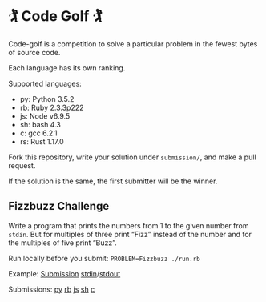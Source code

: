 # 🏌 Code Golf 🏌

Code-golf is a competition to solve a particular problem in the fewest bytes of source code.

Each language has its own ranking.

Supported languages:
 - py: Python 3.5.2
 - rb: Ruby 2.3.3p222
 - js: Node v6.9.5
 - sh: bash 4.3
 - c: gcc 6.2.1
 - rs: Rust 1.17.0

Fork this repository, write your solution under `submission/`, and make a pull request.

If the solution is the same, the first submitter will be the winner.

## Fizzbuzz Challenge

Write a program that prints the numbers from 1 to the given number from `stdin`. But for multiples of three print “Fizz” instead of the number and for the multiples of five print “Buzz”.

Run locally before you submit: `PROBLEM=Fizzbuzz ./run.rb`

Example: [Submission](https://github.com/stewartpark/codegolf/pull/1) [stdin](https://github.com/stewartpark/codegolf/blob/master/problems/Fizzbuzz/17.in)/[stdout](https://github.com/stewartpark/codegolf/blob/master/problems/Fizzbuzz/17.out)

Submissions:
[py](https://github.com/stewartpark/codegolf/pulls?utf8=%E2%9C%93&q=is%3Apr%20is%3Aopen%20label%3AFizzbuzz%20label%3Apy)
[rb](https://github.com/stewartpark/codegolf/pulls?utf8=%E2%9C%93&q=is%3Apr%20is%3Aopen%20label%3AFizzbuzz%20label%3Arb)
[js](https://github.com/stewartpark/codegolf/pulls?utf8=%E2%9C%93&q=is%3Apr%20is%3Aopen%20label%3AFizzbuzz%20label%3Ajs)
[sh](https://github.com/stewartpark/codegolf/pulls?utf8=%E2%9C%93&q=is%3Apr%20is%3Aopen%20label%3AFizzbuzz%20label%3Ash)
[c](https://github.com/stewartpark/codegolf/pulls?utf8=%E2%9C%93&q=is%3Apr%20is%3Aopen%20label%3AFizzbuzz%20label%3Ac)
